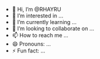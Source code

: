 - 👋 Hi, I’m @RHAYRU
- 👀 I’m interested in ...
- 🌱 I’m currently learning ...
- 💞️ I’m looking to collaborate on ...
- 📫 How to reach me ...
- 😄 Pronouns: ...
- ⚡ Fun fact: ...

<!---
RHAYRU/RHAYRU is a ✨ special ✨ repository because its `README.md` (this file) appears on your GitHub profile.
You can click the Preview link to take a look at your changes.
--->
